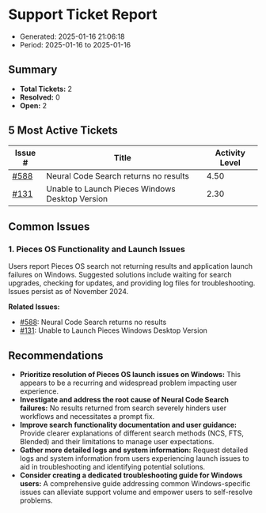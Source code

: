# Support Ticket Report
- Generated: 2025-01-16 21:06:18
- Period: 2025-01-16 to 2025-01-16

## Summary
- **Total Tickets:** 2
- **Resolved:** 0
- **Open:** 2

## 5 Most Active Tickets
| Issue # | Title | Activity Level |
|---------|-------|----------------|
| [#588](https://github.com/pieces-app/support/issues/588) | Neural Code Search returns no results | 4.50 |
| [#131](https://github.com/pieces-app/support/issues/131) | Unable to Launch Pieces Windows Desktop Version | 2.30 |

## Common Issues
### 1. Pieces OS Functionality and Launch Issues
Users report Pieces OS search not returning results and application launch failures on Windows.  Suggested solutions include waiting for search upgrades, checking for updates, and providing log files for troubleshooting. Issues persist as of November 2024.

**Related Issues:**
- [#588](https://github.com/pieces-app/support/issues/588): Neural Code Search returns no results
- [#131](https://github.com/pieces-app/support/issues/131): Unable to Launch Pieces Windows Desktop Version


## Recommendations
- **Prioritize resolution of Pieces OS launch issues on Windows:** This appears to be a recurring and widespread problem impacting user experience.
- **Investigate and address the root cause of Neural Code Search failures:**  No results returned from search severely hinders user workflows and necessitates a prompt fix.
- **Improve search functionality documentation and user guidance:** Provide clearer explanations of different search methods (NCS, FTS, Blended) and their limitations to manage user expectations.
- **Gather more detailed logs and system information:**  Request detailed logs and system information from users experiencing launch issues to aid in troubleshooting and identifying potential solutions.
- **Consider creating a dedicated troubleshooting guide for Windows users:**  A comprehensive guide addressing common Windows-specific issues can alleviate support volume and empower users to self-resolve problems.
